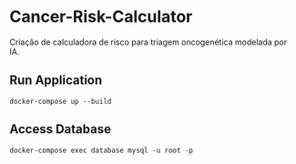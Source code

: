 # Cancer-Risk-Calculator
Criação de calculadora de risco para triagem oncogenética modelada por IA.

## Run Application
```
docker-compose up --build
```
## Access Database
```
docker-compose exec database mysql -u root -p
```